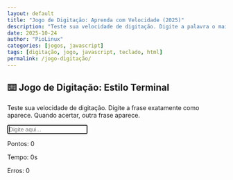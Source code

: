 ```yaml
---
layout: default
title: "Jogo de Digitação: Aprenda com Velocidade (2025)"
description: "Teste sua velocidade de digitação. Digite a palavra o mais rápido que puder! Jogo feito com HTML, CSS e JavaScript puro — sem frameworks."
date: 2025-10-24
author: "PioLinux"
categories: [jogos, javascript]
tags: [digitação, jogo, javascript, teclado, html]
permalink: /jogo-digitação/
---
```


<section>


<h2>⌨️ Jogo de Digitação: Estilo Terminal</h2>
<p>Teste sua velocidade de digitação. Digite a frase exatamente como aparece. Quando acertar, outra frase aparece.</p>

<div class="terminal">
  <p id="frase"></p>
  <input type="text" id="entrada" autofocus placeholder="Digite aqui...">
  <div class="status">
    <p>Pontos: <span id="pontos">0</span></p>
    <p>Tempo: <span id="tempo">0</span>s</p>
    <p>Erros: <span id="erros">0</span></p>
  </div>
</div>

<script>
  // Frases para digitar (você pode adicionar mais)
  const frases = [
    "linux é o sistema operacional do futuro",
    "geany é um editor leve e poderoso",
    "terminal é onde a mágica acontece",
    "cd /home/piolinux",
    "sudo apt update && sudo apt upgrade",
    "git status",
    "ls -la",
    "echo 'olá, mundo!'",
    "man ls",
    "ps aux | grep python"
  ];

  let pontos = 0;
  let erros = 0;
  let tempo = 0;
  let timer;
  let fraseAtual = "";

  const fraseEl = document.getElementById("frase");
  const entradaEl = document.getElementById("entrada");
  const pontosEl = document.getElementById("pontos");
  const tempoEl = document.getElementById("tempo");
  const errosEl = document.getElementById("erros");

  // Escolhe uma frase aleatória
  function novaFrase() {
    const indice = Math.floor(Math.random() * frases.length);
    fraseAtual = frases[indice];
    fraseEl.textContent = fraseAtual;
    entradaEl.value = "";
    entradaEl.focus();
  }

  // Inicia o cronômetro
  function iniciarTempo() {
    tempo = 0;
    tempoEl.textContent = tempo;
    clearInterval(timer);
    timer = setInterval(() => {
      tempo++;
      tempoEl.textContent = tempo;
    }, 1000);
  }

  // Reinicia o jogo
  function reset() {
    pontos = 0;
    erros = 0;
    tempo = 0;
    pontosEl.textContent = pontos;
    errosEl.textContent = erros;
    tempoEl.textContent = tempo;
    clearInterval(timer);
    novaFrase();
  }

  // Evento de digitação
  entradaEl.addEventListener("input", function () {
    const digitado = entradaEl.value;

    // Inicia o tempo na primeira tecla
    if (tempo === 0 && digitado.length === 1) {
      iniciarTempo();
    }

    // Verifica se a digitação está correta
    if (fraseAtual.startsWith(digitado)) {
      // Tudo certo
    } else {
      // Erro
      erros++;
      errosEl.textContent = erros;
      entradaEl.style.color = "#ff0000";
      setTimeout(() => {
        entradaEl.style.color = "#00ff00";
      }, 300);
    }

    // Acertou a frase inteira
    if (digitado === fraseAtual) {
      pontos++;
      pontosEl.textContent = pontos;
      setTimeout(() => {
        novaFrase();
      }, 500);
    }
  });

  // Reinicia com Enter
  entradaEl.addEventListener("keydown", function (e) {
    if (e.key === "Enter" && entradaEl.value === "") {
      reset();
    }
  });

  // Começa com a primeira frase
  reset();
</script>




</section>
